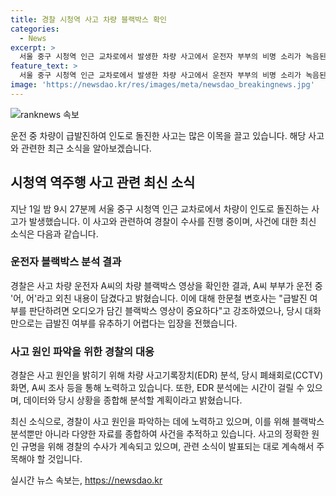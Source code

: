 ```yaml
---
title: 경찰 시청역 사고 차량 블랙박스 확인
categories:
  - News
excerpt: >
  서울 중구 시청역 인근 교차로에서 발생한 차량 사고에서 운전자 부부의 비명 소리가 녹음된 블랙박스가 확인되었다. 하지만 급발진 여부를 확인하기에는 부족하다는 경찰의 입장이다. 사고 원인을 파악하기 위해 차량 사고기록장치(EDR) 분석과 CCTV 화면 등을 확인할 예정이라고 밝혔다. EDR 분석은 1~2개월이 소요될 것으로 전망된다.
feature_text: >
  서울 중구 시청역 인근 교차로에서 발생한 차량 사고에서 운전자 부부의 비명 소리가 녹음된 블랙박스가 확인되었다. 하지만 급발진 여부를 확인하기에는 부족하다는 경찰의 입장이다. 사고 원인을 파악하기 위해 차량 사고기록장치(EDR) 분석과 CCTV 화면 등을 확인할 예정이라고 밝혔다. EDR 분석은 1~2개월이 소요될 것으로 전망된다.
image: 'https://newsdao.kr/res/images/meta/newsdao_breakingnews.jpg'
---
```


<p><img src="https://newsdao.kr/res/images/meta/newsdao_breakingnews.jpg" alt="ranknews 속보" /></p>

<p data-ke-size="size16">운전 중 차량이 급발진하여 인도로 돌진한 사고는 많은 이목을 끌고 있습니다. 해당 사고와 관련한 최근 소식을 알아보겠습니다.</p>

<h2 data-ke-size="size26">시청역 역주행 사고 관련 최신 소식</h2>

<p data-ke-size="size16">지난 1일 밤 9시 27분께 서울 중구 시청역 인근 교차로에서 차량이 인도로 돌진하는 사고가 발생했습니다. 이 사고와 관련하여 경찰이 수사를 진행 중이며, 사건에 대한 최신 소식은 다음과 같습니다.</p>

<h3 data-ke-size="size24">운전자 블랙박스 분석 결과</h3>

<p data-ke-size="size16">경찰은 사고 차량 운전자 A씨의 차량 블랙박스 영상을 확인한 결과, A씨 부부가 운전 중 '어, 어'라고 외친 내용이 담겼다고 밝혔습니다. 이에 대해 한문철 변호사는 "급발진 여부를 판단하려면 오디오가 담긴 블랙박스 영상이 중요하다"고 강조하였으나, 당시 대화만으로는 급발진 여부를 유추하기 어렵다는 입장을 전했습니다.</p>

<h3 data-ke-size="size24">사고 원인 파악을 위한 경찰의 대응</h3>

<p data-ke-size="size16">경찰은 사고 원인을 밝히기 위해 차량 사고기록장치(EDR) 분석, 당시 폐쇄회로(CCTV) 화면, A씨 조사 등을 통해 노력하고 있습니다. 또한, EDR 분석에는 시간이 걸릴 수 있으며, 데이터와 당시 상황을 종합해 분석할 계획이라고 밝혔습니다.</p>

<p data-ke-size="size16">최신 소식으로, 경찰이 사고 원인을 파악하는 데에 노력하고 있으며, 이를 위해 블랙박스 분석뿐만 아니라 다양한 자료를 종합하여 사건을 추적하고 있습니다. 사고의 정확한 원인 규명을 위해 경찰의 수사가 계속되고 있으며, 관련 소식이 발표되는 대로 계속해서 주목해야 할 것입니다.</p>
실시간 뉴스 속보는, <a href="https://newsdao.kr" rel="dofollow">https://newsdao.kr</a>


